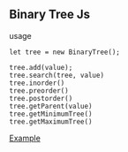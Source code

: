 ## Binary Tree Js

usage 

```
let tree = new BinaryTree();

tree.add(value);
tree.search(tree, value)
tree.inorder()
tree.preorder()
tree.postorder()
tree.getParent(value)
tree.getMinimumTree()
tree.getMaximumTree()
```

[Example](https://codesandbox.io/s/binarytreejs-g8ulb?file=/src/index.js:3732-4316)
